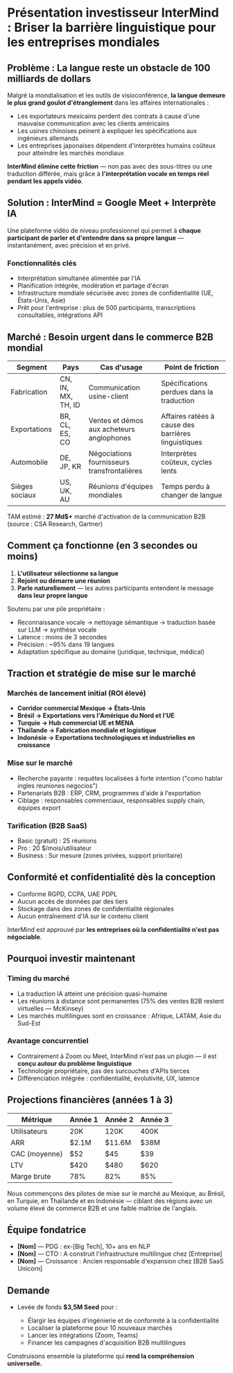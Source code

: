 # Présentation investisseur InterMind : Briser la barrière linguistique pour les entreprises mondiales <Badge type="warning" text="draft" />

## Problème : La langue reste un obstacle de 100 milliards de dollars

Malgré la mondialisation et les outils de visioconférence, **la langue demeure le plus grand goulot d'étranglement** dans les affaires internationales :

- Les exportateurs mexicains perdent des contrats à cause d'une mauvaise communication avec les clients américains
- Les usines chinoises peinent à expliquer les spécifications aux ingénieurs allemands
- Les entreprises japonaises dépendent d'interprètes humains coûteux pour atteindre les marchés mondiaux

**InterMind élimine cette friction** — non pas avec des sous-titres ou une traduction différée, mais grâce à **l'interprétation vocale en temps réel pendant les appels vidéo**.

## Solution : InterMind = Google Meet + Interprète IA

Une plateforme vidéo de niveau professionnel qui permet à **chaque participant de parler et d'entendre dans sa propre langue** — instantanément, avec précision et en privé.

### Fonctionnalités clés

- Interprétation simultanée alimentée par l'IA
- Planification intégrée, modération et partage d'écran
- Infrastructure mondiale sécurisée avec zones de confidentialité (UE, États-Unis, Asie)
- Prêt pour l'entreprise : plus de 500 participants, transcriptions consultables, intégrations API

## Marché : Besoin urgent dans le commerce B2B mondial

| Segment        | Pays               | Cas d'usage                              | Point de friction                        |
| -------------- | ------------------ | ---------------------------------------- | ---------------------------------------- |
| Fabrication    | CN, IN, MX, TH, ID | Communication usine-client               | Spécifications perdues dans la traduction |
| Exportations   | BR, CL, ES, CO     | Ventes et démos aux acheteurs anglophones | Affaires ratées à cause des barrières linguistiques |
| Automobile     | DE, JP, KR         | Négociations fournisseurs transfrontalières | Interprètes coûteux, cycles lents       |
| Sièges sociaux | US, UK, AU         | Réunions d'équipes mondiales             | Temps perdu à changer de langue          |

TAM estimé : **27 Md$+** marché d'activation de la communication B2B (source : CSA Research, Gartner)

## Comment ça fonctionne (en 3 secondes ou moins)

1. **L'utilisateur sélectionne sa langue**
2. **Rejoint ou démarre une réunion**
3. **Parle naturellement** — les autres participants entendent le message **dans leur propre langue**

Soutenu par une pile propriétaire :

- Reconnaissance vocale → nettoyage sémantique → traduction basée sur LLM → synthèse vocale
- Latence : moins de 3 secondes
- Précision : \~95% dans 19 langues
- Adaptation spécifique au domaine (juridique, technique, médical)

## Traction et stratégie de mise sur le marché

### Marchés de lancement initial (ROI élevé)

- **Corridor commercial Mexique → États-Unis**
- **Brésil → Exportations vers l'Amérique du Nord et l'UE**
- **Turquie → Hub commercial UE et MENA**
- **Thaïlande → Fabrication mondiale et logistique**
- **Indonésie → Exportations technologiques et industrielles en croissance**

### Mise sur le marché

- Recherche payante : requêtes localisées à forte intention ("como hablar ingles reuniones negocios")
- Partenariats B2B : ERP, CRM, programmes d'aide à l'exportation
- Ciblage : responsables commerciaux, responsables supply chain, équipes export

### Tarification (B2B SaaS)

- Basic (gratuit) : 25 réunions
- Pro : 20 $/mois/utilisateur
- Business : Sur mesure (zones privées, support prioritaire)

## Conformité et confidentialité dès la conception

- Conforme RGPD, CCPA, UAE PDPL
- Aucun accès de données par des tiers
- Stockage dans des zones de confidentialité régionales
- Aucun entraînement d'IA sur le contenu client

InterMind est approuvé par **les entreprises où la confidentialité n'est pas négociable**.

## Pourquoi investir maintenant

### Timing du marché

- La traduction IA atteint une précision quasi-humaine
- Les réunions à distance sont permanentes (75% des ventes B2B restent virtuelles — McKinsey)
- Les marchés multilingues sont en croissance : Afrique, LATAM, Asie du Sud-Est

### Avantage concurrentiel

- Contrairement à Zoom ou Meet, InterMind n'est pas un plugin — il est **conçu autour du problème linguistique**
- Technologie propriétaire, pas des surcouches d'APIs tierces
- Différenciation intégrée : confidentialité, évolutivité, UX, latence

## Projections financières (années 1 à 3)

| Métrique       | Année 1 | Année 2  | Année 3 |
| -------------- | ------- | -------- | ------- |
| Utilisateurs   | 20K     | 120K     | 400K    |
| ARR            | \$2.1M  | \$11.6M  | \$38M   |
| CAC (moyenne)  | \$52    | \$45     | \$39    |
| LTV            | \$420   | \$480    | \$620   |
| Marge brute    | 78%     | 82%      | 85%     |

Nous commençons des pilotes de mise sur le marché au Mexique, au Brésil, en Turquie, en Thaïlande et en Indonésie — ciblant des régions avec un volume élevé de commerce B2B et une faible maîtrise de l'anglais.

## Équipe fondatrice

- **\[Nom]** — PDG : ex-\[Big Tech], 10+ ans en NLP
- **\[Nom]** — CTO : A construit l\'infrastructure multilingue chez \[Entreprise]
- **\[Nom]** — Croissance : Ancien responsable d\'expansion chez \[B2B SaaS Unicorn]

## Demande

- Levée de fonds **\$3,5M Seed** pour :

  - Élargir les équipes d'ingénierie et de conformité à la confidentialité
  - Localiser la plateforme pour 10 nouveaux marchés
  - Lancer les intégrations (Zoom, Teams)
  - Financer les campagnes d'acquisition B2B multilingues

Construisons ensemble la plateforme qui **rend la compréhension universelle.**